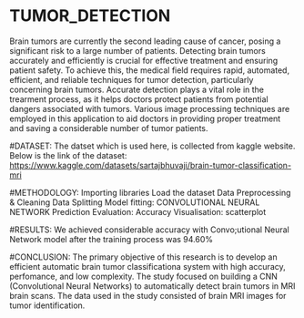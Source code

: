# TUMOR_DETECTION
 Brain tumors are currently the second leading cause of cancer, posing a significant risk to a large number of patients. Detecting brain tumors accurately and efficiently is crucial for effective treatment and ensuring patient safety. To achieve this, the medical field requires rapid, automated, efficient, and reliable techniques for tumor detection, particularly concerning brain tumors. Accurate detection plays a vital role in the trearment process, as it helps doctors protect patients from potential dangers associated with tumors. Various image processing techniques are employed in this application to aid doctors in providing proper treatment and saving a considerable number of tumor patients.

 #DATASET:
 The datset which is used here, is collected from kaggle website. Below is the link of the dataset:
 https://www.kaggle.com/datasets/sartajbhuvaji/brain-tumor-classification-mri

 #METHODOLOGY:
 Importing libraries
 Load the dataset
 Data Preprocessing & Cleaning
 Data Splitting
 Model fitting: CONVOLUTIONAL NEURAL NETWORK
 Prediction
 Evaluation: Accuracy
 Visualisation: scatterplot

 #RESULTS:
 We achieved considerable accuracy with Convo;utional Neural Network model after the training process was 94.60% 

 #CONCLUSION:
 The primary objective of this research is to develop an efficient automatic brain tumor classificationa system with high accuracy, perfomance, and low complexity. The study focused on building a CNN (Convolutional Neural Networks) to automatically detect brain tumors in MRI brain scans. The data used in the study consisted of brain MRI images for tumor identification.
 
